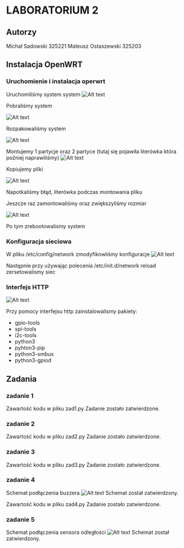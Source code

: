 # LABORATORIUM 2
## Autorzy 
Michał Sadowski 325221
Mateusz Ostaszewski 325203

## Instalacja OpenWRT

### Uruchomienie i instalacja operwrt

Uruchomiliśmy system system 
![Alt text](screenshots/uruchomienie_1.png)

Pobraliśmy system 

![Alt text](screenshots/2_pobrany_opeen_wrt.png)

Rozpakowaliśmy system

![Alt text](screenshots/3_rozpakowanie.png)

Montujemy 1 partycje oraz 2 partyce (tutaj się pojawiła literówka która poźniej naprawiliśmy)
![Alt text](screenshots/montowanie_4.png)

Kopiujemy pliki

![Alt text](screenshots/5_kopiowanie_plikow.png)

Napotkaliśmy błąd, literówka podczas montowania pliku

Jeszcze raz zamontowaliśmy oraz zwiększyliśmy rozmiar

![Alt text](screenshots/6_poprawa_i_resize.png)

Po tym zrebootowalismy system

### Konfiguracja sieciowa 

W pliku /etc/config/network zmodyfikowliśmy konfiguracje 
![Alt text](screenshots/10-config-net.png)

Następnie przy używając polecenia /etc/init.d/network reload zersetowalismy siec

### Interfejs HTTP
![Alt text](screenshots/11-logingrpi.png)

Przy pomocy interfejsu http zainstalowalismy pakiety: 
- gpio-tools
- spi-tools
- i2c-tools 
- python3 
- pyhton3-pip
- python3-smbus 
- python3-gpiod
## Zadania

### zadanie 1

Zawartość kodu w pliku zad1.py
Zadanie zostało zatwierdzone.

### zadanie 2

Zawartość kodu w pliku zad2.py
Zadanie zostało zatwierdzone.

### zadanie 3

Zawartość kodu w pliku zad3.py
Zadanie zostało zatwierdzone.

### zadanie 4
Schemat podłączenia buzzera
![Alt text](screenshots/schemat1.png)
Schemat został zatwierdzony.

Zawartość kodu w pliku zad4.py
Zadanie zostało zatwierdzone.


### zadanie 5
Schemat podłączenia sensora odległości
![Alt text](screenshots/schemat2.png)
Schemat został zatwierdzony.